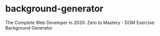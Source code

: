 # background-generator
The Complete Web Developer in 2020: Zero to Mastery - DOM Exercise: Background Generator
